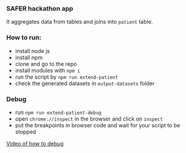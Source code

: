 ### SAFER hackathon app

It aggregates data from tables and joins into `patient` table.

### How to run:
- install node js
- install npm 
- clone and go to the repo
- install modules with `npm i`
- run the script by `npm run extend-patient`
- check the generated datasets in `output-datasets` folder

### Debug
- run `npm run extend-patient-debug`
- open `chrome://inspect` in the browser and click on `inspect`
- put the breakpoints in browser code and wait for your script to be stopped

[Video of how to debug](https://www.youtube.com/watch?v=Xb_0awoShR8)
